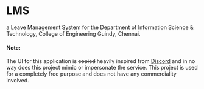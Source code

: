 # LMS

a Leave Management System for the Department of Information Science &amp; Technology, College of Engineering Guindy, Chennai.

#### Note:

The UI for this application is ~~copied~~ heavily inspired from [Discord](https://discordapp.com) and in no way does this project mimic or impersonate the service. This project is used for a completely free purpose and does not have any commerciality involved.
